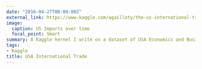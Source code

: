```yaml
---
date: "2016-04-27T00:00:00Z"
external_link: https://www.kaggle.com/agailloty/the-us-international-trades/report
image:
  caption: US Imports over time
  focal_point: Smart
summary: A Kaggle kernel I write on a dataset of USA Economics and Business Reports.
tags: 
- Kaggle
title: USA International Trade
---
```

